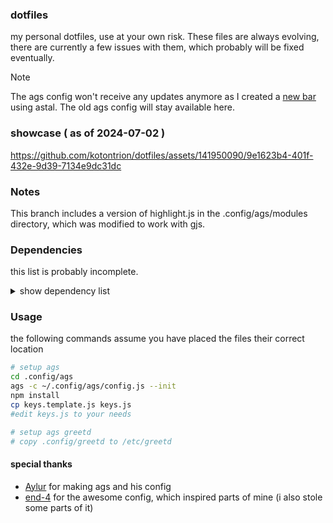 ### dotfiles
my personal dotfiles, use at your own risk.
These files are always evolving, there are currently a few issues with them, which probably will be fixed eventually.



> [!NOTE]  
> The ags config won't receive any updates anymore as I created a [new bar](https://www.github.com/kotontrion/kompass) using astal. The old ags config will stay available here.

### showcase ( as of 2024-07-02 )

https://github.com/kotontrion/dotfiles/assets/141950090/9e1623b4-401f-432e-9d39-7134e9dc31dc


### Notes
This branch includes a version of highlight.js in the .config/ags/modules directory, which was modified to work with gjs.

### Dependencies
this list is probably incomplete.

<details>
  <summary>show dependency list</summary>
  
#### wm related
- Hyprland and River are supported
- GTK-theme:  adw-gtk3
- Icon-theme: MoreWaita
- Font:       Cascadia Code NF
- matugen for color generation (optional)


#### ags
- [ags](https://github.com/Aylur/ags): you need the git version, install all of its optional dependencies too
- dart-sass: needed to compile the scss files
- webkit2gtk-4.1: webview widget, needed for the rendering of the ChatGPT answers (optional)
- sptlrx: needed for the synced lyrics in the side bar (optional)
- vte3: terminal widget, needed for sptlrx display (optional)
- cava: audio visualizer (optional)
- brotab: firefox tab switcher (optional)
- [astal-river](https://github.com/Aylur/astal/tree/main/lib/river): for river status (optional)
- [astal-auth](https://github.com/Aylur/astal/tree/main/lib/auth): for the lockscreen
- gvfs: needed for some file operations, like mpris cover caching
- libgtop: needed for the network speed indicator

#### ags greeter
- greetd
- cage

#### ags lockscreen
- gtk-session-lock

#### zsh
- zsh
- starship
- eza (better ls, optional)
- bat (better cat, optional)
- zsh-autosuggestion
- zsh-syntax-highlighting

</details>

### Usage
the following commands assume you have placed the files their correct location
```bash
# setup ags
cd .config/ags
ags -c ~/.config/ags/config.js --init 
npm install
cp keys.template.js keys.js
#edit keys.js to your needs

# setup ags greetd
# copy .config/greetd to /etc/greetd
```

#### special thanks
- [Aylur](https://www.github.com/Aylur) for making ags and his config
- [end-4](https://www.github.com/end-4) for the awesome config, which inspired parts of mine (i also stole some parts of it)
